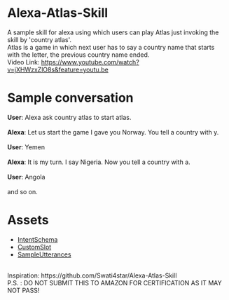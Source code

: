 # Alexa-Atlas-Skill
A sample skill for alexa using which users can play Atlas just invoking the skill by 'country atlas'.<br>
Atlas is a game in which next user has to say a country name that starts with the letter, the previous country name ended.<br>
Video Link: https://www.youtube.com/watch?v=jXHWzxZlO8s&feature=youtu.be
# Sample conversation
<b>User</b>: Alexa ask country atlas to start atlas.<br><br>
<b>Alexa</b>: Let us start the game I gave you Norway. You tell a country with y.<br><br>
<b>User</b>: Yemen<br><br>
<b>Alexa</b>: It is my turn. I say Nigeria. Now you tell a country with a.<br><br>
<b>User</b>: Angola<br><br>
and so on.
# Assets
<UL>
<LI><a href="https://github.com/amanjeetsingh150/Alexa-Atlas-Skill/blob/master/assets/IntentSchema.json">IntentSchema</a></LI>
<LI><a href="https://github.com/amanjeetsingh150/Alexa-Atlas-Skill/blob/master/assets/COUNTRIES">CustomSlot</a></LI>
<LI><a href="https://github.com/amanjeetsingh150/Alexa-Atlas-Skill/blob/master/assets/SampleUtterances.txt">SampleUtterances</a></LI>
</UL><br>
Inspiration: https://github.com/Swati4star/Alexa-Atlas-Skill <br>
  P.S. : DO NOT SUBMIT THIS TO AMAZON FOR CERTIFICATION AS IT MAY NOT PASS!

